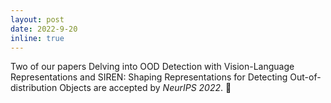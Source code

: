 ```yaml
---
layout: post
date: 2022-9-20
inline: true
---
```


Two of our papers Delving into OOD Detection with Vision-Language Representations and SIREN: Shaping Representations for Detecting Out-of-distribution Objects are accepted by *NeurIPS 2022*. :tada:
